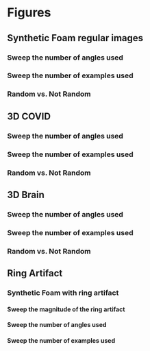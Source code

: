 # Figures

## Synthetic Foam regular images
### Sweep the number of angles used
### Sweep the number of examples used
### Random vs. Not Random

## 3D COVID
### Sweep the number of angles used
### Sweep the number of examples used
### Random vs. Not Random

## 3D Brain
### Sweep the number of angles used
### Sweep the number of examples used
### Random vs. Not Random


## Ring Artifact

### Synthetic Foam with ring artifact
#### Sweep the magnitude of the ring artifact
#### Sweep the number of angles used
#### Sweep the number of examples used



